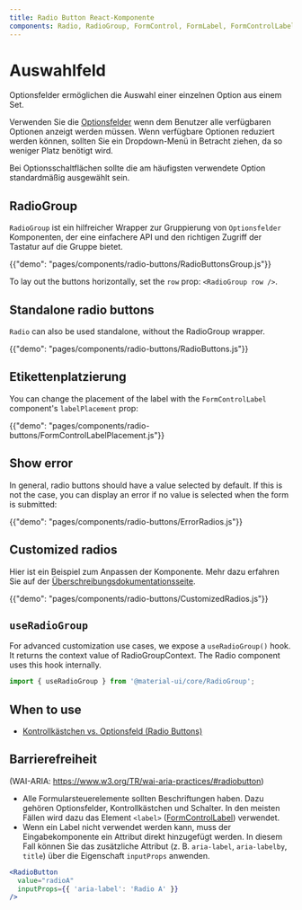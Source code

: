 ```yaml
---
title: Radio Button React-Komponente
components: Radio, RadioGroup, FormControl, FormLabel, FormControlLabel
---
```


# Auswahlfeld

<p class="description">Optionsfelder ermöglichen die Auswahl einer einzelnen Option aus einem Set.</p>

Verwenden Sie die [Optionsfelder](https://material.io/design/components/selection-controls.html#radio-buttons) wenn dem Benutzer alle verfügbaren Optionen anzeigt werden müssen. Wenn verfügbare Optionen reduziert werden können, sollten Sie ein Dropdown-Menü in Betracht ziehen, da so weniger Platz benötigt wird.

Bei Optionsschaltflächen sollte die am häufigsten verwendete Option standardmäßig ausgewählt sein.

## RadioGroup

`RadioGroup` ist ein hilfreicher Wrapper zur Gruppierung von `Optionsfelder` Komponenten, der eine einfachere API und den richtigen Zugriff der Tastatur auf die Gruppe bietet.

{{"demo": "pages/components/radio-buttons/RadioButtonsGroup.js"}}

To lay out the buttons horizontally, set the `row` prop: `<RadioGroup row />`.

## Standalone radio buttons

`Radio` can also be used standalone, without the RadioGroup wrapper.

{{"demo": "pages/components/radio-buttons/RadioButtons.js"}}

## Etikettenplatzierung

You can change the placement of the label with the `FormControlLabel` component's `labelPlacement` prop:

{{"demo": "pages/components/radio-buttons/FormControlLabelPlacement.js"}}

## Show error

In general, radio buttons should have a value selected by default. If this is not the case, you can display an error if no value is selected when the form is submitted:

{{"demo": "pages/components/radio-buttons/ErrorRadios.js"}}

## Customized radios

Hier ist ein Beispiel zum Anpassen der Komponente. Mehr dazu erfahren Sie auf der [Überschreibungsdokumentationsseite](/customization/components/).

{{"demo": "pages/components/radio-buttons/CustomizedRadios.js"}}

## `useRadioGroup`

For advanced customization use cases, we expose a `useRadioGroup()` hook.
It returns the context value of RadioGroupContext.
The Radio component uses this hook internally.

```jsx
import { useRadioGroup } from '@material-ui/core/RadioGroup';
```

## When to use

- [Kontrollkästchen vs. Optionsfeld (Radio Buttons)](https://www.nngroup.com/articles/checkboxes-vs-radio-buttons/)

## Barrierefreiheit

(WAI-ARIA: https://www.w3.org/TR/wai-aria-practices/#radiobutton)

- Alle Formularsteuerelemente sollten Beschriftungen haben. Dazu gehören Optionsfelder, Kontrollkästchen und Schalter. In den meisten Fällen wird dazu das Element `<label>` ([FormControlLabel](/api/form-control-label/)) verwendet.
- Wenn ein Label nicht verwendet werden kann, muss der Eingabekomponente ein Attribut direkt hinzugefügt werden. In diesem Fall können Sie das zusätzliche Attribut (z. B. `aria-label`, `aria-labelby`, `title`) über die Eigenschaft `inputProps` anwenden.

```jsx
<RadioButton
  value="radioA"
  inputProps={{ 'aria-label': 'Radio A' }}
/>
```